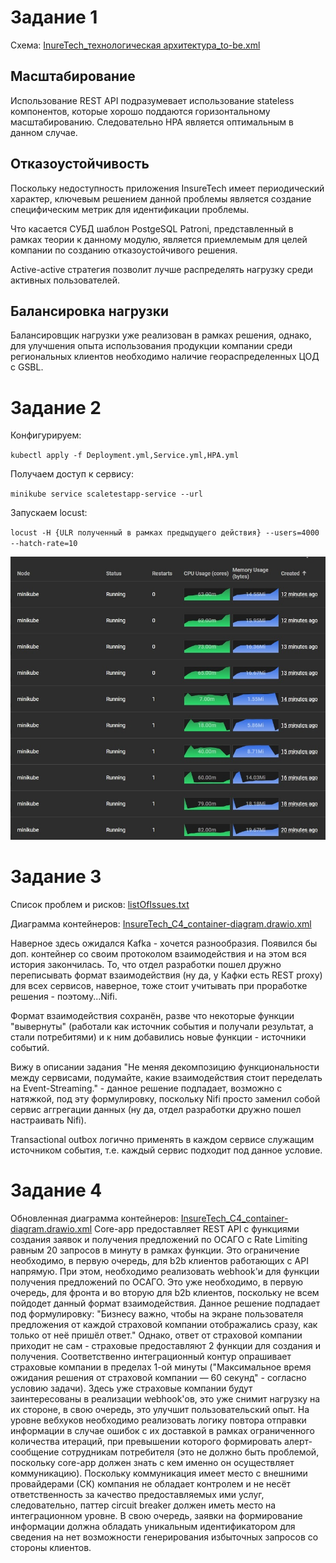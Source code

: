 # Задание 1
Схема: [InureTech_технологическая архитектура_to-be.xml](./Exc1/InureTech_технологическая%20архитектура_to-be.xml)
## Масштабирование
Использование REST API подразумевает использование stateless компонентов, которые хорошо поддаются горизонтальному масштабированию. Следовательно HPA является оптимальным в данном случае. 
## Отказоустойчивость 
Поскольку недоступность приложения InsureTech имеет периодический характер, ключевым решением данной проблемы является создание специфическим метрик для идентификации проблемы.

Что касается СУБД шаблон PostgeSQL Patroni, представленный в рамках теории к данному модулю, является приемлемым для целей компании по созданию отказоустойчивого решения.

Active-active стратегия позволит лучше распределять нагрузку среди активных пользователей.
## Балансировка нагрузки
Балансировщик нагрузки уже реализован в рамках решения, однако, для улучшения опыта использования продукции компании среди региональных клиентов необходимо наличие геораспределенных ЦОД с GSBL.

# Задание 2
Конфигурируем:

`kubectl apply -f Deployment.yml,Service.yml,HPA.yml`

Получаем доступ к сервису:

`minikube service scaletestapp-service --url`

Запускаем locust:

`locust -H {ULR полученный в рамках предыдущего действия} --users=4000 --hatch-rate=10`

![image](./Exc2/scaled.jpg)

# Задание 3
Список проблем и рисков: [listOfIssues.txt](./Exc3/listOfIssues.txt)

Диаграмма контейнеров: [InsureTech_C4_сontainer-diagram.drawio.xml](./Exc3/InsureTech_C4_сontainer-diagram.drawio.xml)

Наверное здесь ожидался Kafka - хочется разнообразия. Появился бы доп. контейнер со своим протоколом взаимодействия и на этом вся история закончилась. То, что отдел разработки пошел дружно переписывать формат взаимодействия (ну да, у Кафки есть REST proxy) для всех сервисов, наверное, тоже стоит учитывать при проработке решения - поэтому...Nifi.

Формат взаимодействия сохранён, разве что некоторые функции "вывернуты" (работали как источник события и получали результат, а стали потребитями) и к ним добавились новые функции - источники событий.

Вижу в описании задания "Не меняя декомпозицию функциональности между сервисами, подумайте, какие взаимодействия стоит переделать на Event-Streaming." - данное решение подпадает, возможно с натяжкой, под эту формулировку, поскольку Nifi просто заменил собой сервис аггрегации данных (ну да, отдел разработки дружно пошел настраивать Nifi).

Transactional outbox логично применять в каждом сервисе служащим источником события, т.е. каждый сервис подходит под данное условие.

# Задание 4

Обновленная диаграмма контейнеров: [InsureTech_C4_сontainer-diagram.drawio.xml](./Exc4/InsureTech_C4_сontainer-diagram.drawio.xml)
Core-app предоставляет REST API с функциями создания заявок и получения предложений по ОСАГО с Rate Limiting равным 20 запросов в минуту в рамках функции. Это ограничение необходимо, в первую очередь, для b2b клиентов работающих с API напрямую.
При этом, необходимо реализовать webhook'и для функции получения предложений по ОСАГО. Это уже необходимо, в первую очередь, для фронта и во вторую для b2b клиентов, поскольку не всем пойдодет данный формат взаимодействия. 
Данное решение подпадает под формулировку: "Бизнесу важно, чтобы на экране пользователя предложения от каждой страховой компании отображались сразу, как только от неё пришёл ответ."
Однако, ответ от страховой компании приходит не сам - страховые предоставляют 2 функции для создания и получения. Соответственно интеграционный контур опрашивает страховые компании в пределах 1-ой минуты ("Максимальное время ожидания решения от страховой компании — 60 секунд" - согласно условию задачи). Здесь уже страховые компании будут заинтересованы в реализации webhook'ов, это уже снимит нагрузку на их стороне, в свою очередь, это улучшит пользовательский опыт.
На уровне вебхуков необходимо реализовать логику повтора отправки информации в случае ошибок с их доставкой в рамках ограниченного количества итераций, при превышении которого формировать алерт-сообщение сотрудникам потребителя (это не должно быть проблемой, поскольку core-app должен знать с кем именно он осуществляет коммуникацию).
Поскольку коммуникация имеет место с внешними провайдерами (СК) компания не обладает контролем и не несёт ответственность за качество предоставляемых ими услуг, следовательно, паттер circuit breaker должен иметь место на интеграционном уровне. В свою очередь, заявки на формирование информации должна обладать уникальным идентификатором для сведения на нет возможности генерирования избыточных запросов со стороны клиентов.  
